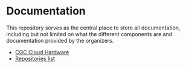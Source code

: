 # Documentation

This repository serves as the central place to store all documentation,
including but not limited on what the different components are and
documentation provided by the organizers.

* [CGC Cloud Hardware](hardware.md)
* [Repositories list](repositories.md)
